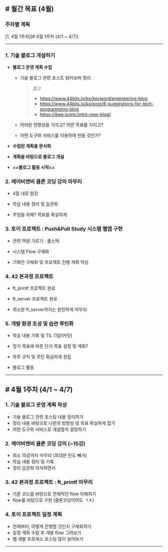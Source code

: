## # 월간 목표 (4월)

### 주차별 계획

[1. 4월 1주차](# 4월 1주차 (4/1 ~ 4/7))



---

### 1. 기술 블로그 개설하기

- **블로그 운영 계획 수립**

  - 기술 블로그 관련 포스트 읽어보며 정리

    > *참고*
    >
    > - https://www.44bits.io/ko/keyword/engineering-blog
    > - https://www.44bits.io/ko/post/8-suggestions-for-tech-programming-blog
    > - https://jbee.io/etc/intro-new-blog/

  - 어떠한 방향성을 가지고? 어떤 목표를 가지고?

  - 어떤 도구와 서비스를 이용하여 만들 것인가?

- **수립된 계획을 문서화**

- **계획을 바탕으로 블로그 개설**

- **==블로그 활동 시작==**



### 2. 에어비앤비 클론 코딩 강의 마무리

- 4월 내로 완강

- 학습 내용 정리 및 습관화

- 무엇을 위해? 목표를 확실하게



### 3. 토이 프로젝트 : Push&Pull Study 시스템 웹앱 구현

- 관련 역량 기르기 : 풀스택 

- 시스템 Flow 구체화

- 기획안 구체화 및 프로젝트 진행 계획 작성



### 4. 42 본과정 프로젝트

- ft_printf 프로젝트 완료

- ft_server 프로젝트 완료

- 최소한 ft_server까지는 완전하게 마무리



### 5. 개발 환경 조성 및 습관 루틴화

- 학습 내용 기록 및 TIL (1일1커밋)

- 장기 목표에 따른 단기 목표 설정 및 계획?

- 하루 규칙 및 루틴 확실하게 정립

- 블로그 활동

---

## # 4월 1주차 (4/1 ~ 4/7)

### 1. 기술 블로그 운영 계획 작성

- 기술 블로그 관련 포스팅 내용 정리하기
- 정리 내용 바탕으로 나만의 방향성 및 목표 확실하게 잡기
- 어떤 도구와 서비스로 개설할지 결정하기

### 2. 에어비엔비 클론 코딩 강의 (~15강)

- 최소 15강까지 마무리 (최대한 진도 빼기)
- 학습 내용 정리 및 기록
- 정리 습관화 의식하면서

### 3. 42 본과정 프로젝트 : ft_printf 마무리

- 기존 코드를 바탕으로 전체적인 flow 이해하기
- flow를 바탕으로 구현 (클론코딩이어도 ㄱㅊ)

### 4. 토이 프로젝트 일정 계획

- 언제부터, 어떻게 진행할 것인지 구체화하기
- 일정 계획 수립 후 개발 flow 그려보기
- 웹 개발 프로세스 포스팅 많이 읽어보기

---

